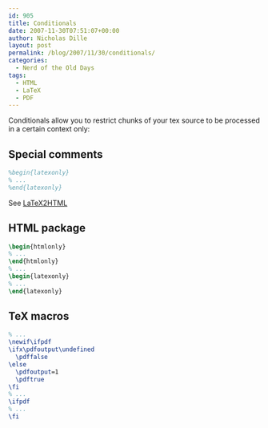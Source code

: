 ```yaml
---
id: 905
title: Conditionals
date: 2007-11-30T07:51:07+00:00
author: Nicholas Dille
layout: post
permalink: /blog/2007/11/30/conditionals/
categories:
  - Nerd of the Old Days
tags:
  - HTML
  - LaTeX
  - PDF
---
```

Conditionals allow you to restrict chunks of your tex source to be processed in a certain context only:<!--more-->

## Special comments

  ```latex
  %begin{latexonly}
  % ...
  %end{latexonly}
  ```

  See [LaTeX2HTML](/blog/2007/11/30/latex2html/)

## HTML package

  ```latex
  \begin{htmlonly}
  % ...
  \end{htmlonly}
  % ...
  \begin{latexonly}
  % ...
  \end{latexonly}
  ```

## TeX macros

  ```latex
  % ...
  \newif\ifpdf
  \ifx\pdfoutput\undefined
    \pdffalse
  \else
    \pdfoutput=1
    \pdftrue
  \fi
  % ...
  \ifpdf
  % ...
  \fi
  ```